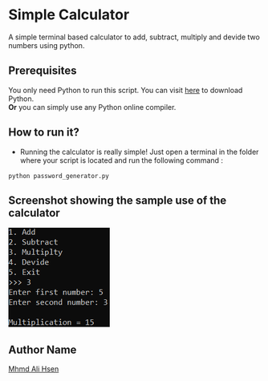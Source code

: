 # Simple Calculator
 A simple terminal based calculator to add, subtract, multiply and devide two numbers using python.

## Prerequisites
You only need Python to run this script. You can visit [here](https://www.python.org/downloads/) to download Python.  
**Or** you can simply use any Python online compiler.

## How to run it?
* Running the calculator is really simple! Just open a terminal in the folder where your script is located and run the following command :

```
python password_generator.py
```
## Screenshot showing the sample use of the calculator
![](screenshot.png)  

## Author Name
[Mhmd Ali Hsen](https://github.com/mhmdali102)